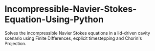 # Incompressible-Navier-Stokes-Equation-Using-Python
Solves the incompressible Navier Stokes equations in a lid-driven cavity scenario using Finite Differences, explicit timestepping and Chorin's Projection.
